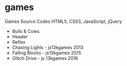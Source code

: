 # games
Games Source Codes
HTML5, CSS3, JavaScript, jQuery

 * Bulls & Cows
 * Header
 * Reflex
 * Chasing Lights - js13kgames 2013
 * Falling Blocks - js13kgames 2015
 * Glitch Drive - js 13kgames 2016
         
